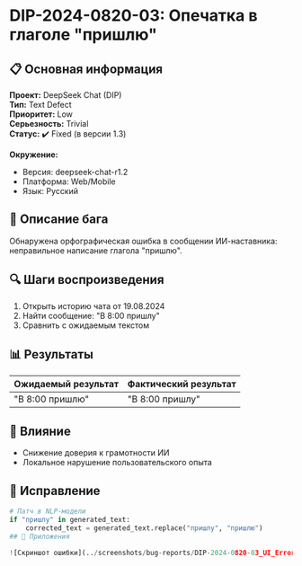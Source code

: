 # DIP-2024-0820-03: Опечатка в глаголе "пришлю"

## 📋 Основная информация

**Проект:** DeepSeek Chat (DIP)  
**Тип:** Text Defect  
**Приоритет:** Low  
**Серьезность:** Trivial  
**Статус:** ✔️ Fixed (в версии 1.3)

**Окружение:**
- Версия: deepseek-chat-r1.2
- Платформа: Web/Mobile
- Язык: Русский

## 🐞 Описание бага
Обнаружена орфографическая ошибка в сообщении ИИ-наставника: неправильное написание глагола "пришлю".

## 🔍 Шаги воспроизведения
1. Открыть историю чата от 19.08.2024
2. Найти сообщение: "В 8:00 пришлу"
3. Сравнить с ожидаемым текстом

## 📊 Результаты
| Ожидаемый результат | Фактический результат |
|---------------------|-----------------------|
| "В 8:00 пришлю"     | "В 8:00 пришлу"       |

## 🎯 Влияние
- Снижение доверия к грамотности ИИ
- Локальное нарушение пользовательского опыта

## 🔧 Исправление
```python
# Патч в NLP-модели
if "пришлу" in generated_text:
    corrected_text = generated_text.replace("пришлу", "пришлю")
## 📎 Приложения

![Скриншот ошибки](../screenshots/bug-reports/DIP-2024-0820-03_UI_Error.png)
